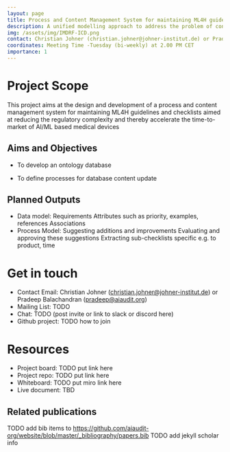```yaml
---
layout: page
title: Process and Content Management System for maintaining ML4H guidelines and checklists
description: A unified modelling approach to address the problem of conceptual mapping and semantic interoperability of product requirements of AI/ML based medical devices among various stakeholders including software deveopers, quality managers,medical professionals and notified bodies.
img: /assets/img/IMDRF-ICD.png
contact: Christian Johner (christian.johner@johner-institut.de) or Pradeep Balachandran (pradeep@aiaudit.org)
coordinates: Meeting Time -Tuesday (bi-weekly) at 2.00 PM CET
importance: 1
---
```


# Project Scope
This project aims at the design and development of a process and content management system for maintaining ML4H guidelines and checklists aimed at reducing the regulatory complexity and thereby accelerate the time-to-market of AI/ML based medical devices

## Aims and Objectives
* To develop an ontology database

* To define processes for database content update

## Planned Outputs

* 	Data model: 
		Requirements 
		Attributes such as priority, examples, references
		Associations
*	Process Model:
		Suggesting additions and improvements
		Evaluating and approving these suggestions
		Extracting sub-checklists specific e.g. to product, time

# Get in touch
* Contact Email: Christian Johner (christian.johner@johner-institut.de) or Pradeep Balachandran (pradeep@aiaudit.org)
* Mailing List: TODO
* Chat: TODO (post invite or link to slack or discord here)
* Github project: TODO how to join

# Resources
* Project board: TODO put link here
* Project repo: TODO put link here
* Whiteboard: TODO put miro link here
* Live document: TBD

## Related publications
TODO add bib items to https://github.com/aiaudit-org/website/blob/master/_bibliography/papers.bib
TODO add jekyll scholar info

